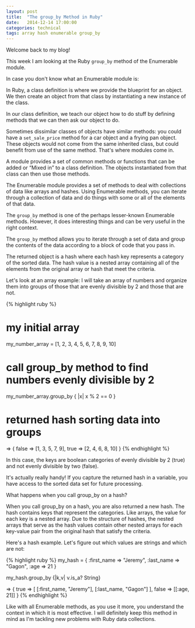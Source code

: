 ```yaml
---
layout: post
title:  "The group_by Method in Ruby"
date:   2014-12-14 17:00:00
categories: technical
tags: array hash enumerable group_by
---
```

Welcome back to my blog!

This week I am looking at the Ruby `group_by` method of the Enumerable module.

In case you don't know what an Enumerable module is:

In Ruby, a class definition is where we provide the blueprint for an object. We then create an object from that class by instantiating a new instance of the class.

In our class definition, we teach our object how to do stuff by defining methods that we can then ask our object to do.

Sometimes dissimilar classes of objects have similar methods: you could have a `set_sale_price` method for a car object and a frying pan object. These objects would not come from the same inherited class, but could benefit from use of the same method. That's where modules come in.

A module provides a set of common methods or functions that can be added or <q>Mixed in</q> to a class definition. The objects instantiated from that class can then use those methods.

The Enumerable module provides a set of methods to deal with collections of data like arrays and hashes. Using Enumerable methods, you can iterate through a collection of data and do things with some or all of the elements of that data.

The `group_by` method is one of the perhaps lesser-known Enumerable methods. However, it does interesting things and can be very useful in the right context.

The `group_by` method allows you to iterate through a set of data and group the contents of the data according to a block of code that you pass in.

The returned object is a hash where each hash key represents a category of the sorted data. The hash value is a nested array containing all of the elements from the original array or hash that meet the criteria.

Let's look at an array example: I will take an array of numbers and organize them into groups of those that are evenly divisible by 2 and those that are not.

{% highlight ruby %}
# my initial array
my_number_array = [1, 2, 3, 4, 5, 6, 7, 8, 9, 10]

# call group_by method to find numbers evenly divisible by 2
my_number_array.group_by { |x| x % 2 == 0 }

# returned hash sorting data into groups
=> {
  false => [1, 3, 5, 7, 9],
  true => [2, 4, 6, 8, 10]
}
{% endhighlight %}

In this case, the keys are boolean categories of evenly divisible by 2 (true) and not evenly divisible by two (false).

It's actually really handy! If you capture the returned hash in a variable, you have access to the sorted data set for future processing.

What happens when you call group_by on a hash?

When you call group_by on a hash, you are also returned a new hash. The hash contains keys that represent the categories. Like arrays, the value for each key is a nested array. Due to the structure of hashes, the nested arrays that serve as the hash values contain other nested arrays for each key-value pair from the original hash that satisfy the criteria.

Here's a hash example. Let's figure out which values are strings and which are not:

{% highlight ruby %}
my_hash = {
  :first_name => "Jeremy",
  :last_name => "Gagon",
  :age => 21
}

my_hash.group_by {|k,v| v.is_a? String}

=> {
  true => [
    [:first_name, "Jeremy"],
    [:last_name, "Gagon"]
  ],
  false => [[:age, 21]]
}
{% endhighlight %}

Like with all Enumerable methods, as you use it more, you understand the context in which it is most effective. I will definitely keep this method in mind as I'm tackling new problems with Ruby data collections.